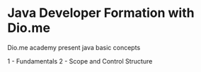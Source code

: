 # Java Developer Formation with Dio.me  
Dio.me academy present java basic concepts

1 - Fundamentals
2 - Scope and Control Structure
